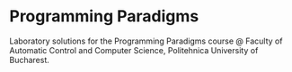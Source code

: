# Programming Paradigms
Laboratory solutions for the Programming Paradigms course @ Faculty of Automatic Control and Computer Science, Politehnica University of Bucharest.
